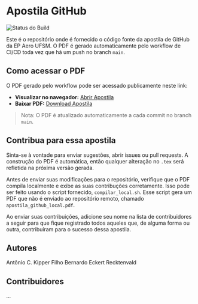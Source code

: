# Apostila GitHub

![Status do Build](https://github.com/ep-aero-ufsm/apostila-github/actions/workflows/latex.yml/badge.svg)

Este é o repositório onde é fornecido o código fonte da apostila de GitHub da EP Aero UFSM. O PDF é gerado automaticamente pelo workflow de CI/CD toda vez que há um push no branch `main`.

## Como acessar o PDF

O PDF gerado pelo workflow pode ser acessado publicamente neste link:

- **Visualizar no navegador:** [Abrir Apostila](https://github.com/ep-aero-ufsm/apostila-github/blob/main/apostila_github.pdf)  
- **Baixar PDF:** [Download Apostila](https://github.com/ep-aero-ufsm/apostila-github/raw/main/apostila_github.pdf) 

> Nota: O PDF é atualizado automaticamente a cada commit no branch `main`.

## Contribua para essa apostila

Sinta-se à vontade para enviar sugestões, abrir issues ou pull requests. A construção do PDF é automática, então qualquer alteração no `.tex` será refletida na próxima versão gerada.

Antes de enviar suas modificações para o repositório, verifique que o PDF compila localmente e exibe as suas contribuções corretamente. Isso pode ser feito usando o script fornecido, `compilar_local.sh`. Esse script gera um PDF que não é enviado ao repositório remoto, chamado `apostila_github_local.pdf`.

Ao enviar suas contribuições, adicione seu nome na lista de contribuidores a seguir para que fique registrado todos aqueles que, de alguma forma ou outra, contribuíram para o sucesso dessa apostila.

## Autores

Antônio C. Kipper Filho
Bernardo Eckert Recktenvald

## Contribuidores

...

